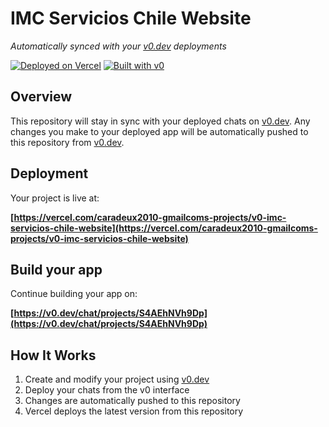 # IMC Servicios Chile Website

*Automatically synced with your [v0.dev](https://v0.dev) deployments*

[![Deployed on Vercel](https://img.shields.io/badge/Deployed%20on-Vercel-black?style=for-the-badge&logo=vercel)](https://vercel.com/caradeux2010-gmailcoms-projects/v0-imc-servicios-chile-website)
[![Built with v0](https://img.shields.io/badge/Built%20with-v0.dev-black?style=for-the-badge)](https://v0.dev/chat/projects/S4AEhNVh9Dp)

## Overview

This repository will stay in sync with your deployed chats on [v0.dev](https://v0.dev).
Any changes you make to your deployed app will be automatically pushed to this repository from [v0.dev](https://v0.dev).

## Deployment

Your project is live at:

**[https://vercel.com/caradeux2010-gmailcoms-projects/v0-imc-servicios-chile-website](https://vercel.com/caradeux2010-gmailcoms-projects/v0-imc-servicios-chile-website)**

## Build your app

Continue building your app on:

**[https://v0.dev/chat/projects/S4AEhNVh9Dp](https://v0.dev/chat/projects/S4AEhNVh9Dp)**

## How It Works

1. Create and modify your project using [v0.dev](https://v0.dev)
2. Deploy your chats from the v0 interface
3. Changes are automatically pushed to this repository
4. Vercel deploys the latest version from this repository